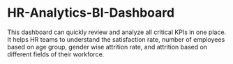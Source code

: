 # HR-Analytics-BI-Dashboard

This dashboard can quickly review and analyze all critical KPIs in one place. It helps HR teams to understand the satisfaction rate, number of employees based on age group, gender wise attrition rate, and attrition based on different fields of their workforce.
